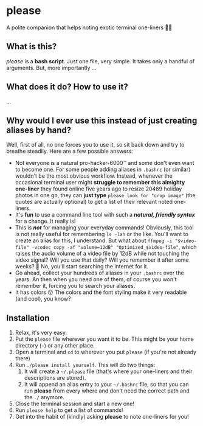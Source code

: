 # please
A polite companion that helps noting exotic terminal one-liners :woman_technologist:

## What is this?
_please_ is a **bash script**. Just one file, very simple. It takes only a handful of arguments. But, more importantly ...

## What does it do? How to use it?
...

## Why would I ever use this instead of just creating aliases by hand?
Well, first of all, no one forces you to use it, so sit back down and try to breathe steadily. Here are a few possible answers:

-   Not everyone is a natural pro-hacker-6000™ and some don't even want to become one. For some people adding aliases in `.bashrc` (or similar) wouldn't be the most obvious workflow. Instead, whenever the occasional terminal user might **struggle to remember this almighty one-liner** they found online five years ago to resize 20469 holiday photos in one go, they can **just type** `please look for "crop image"` (the quotes are actually optional) to get a list of their relevant noted one-liners.
-   It's **fun** to use a command line tool with such a _**natural, friendly syntax**_ for a change. It really is!
-   This is _**not**_ for managing your everyday commands! Obviously, this tool is not really useful for remembering `ls -lah` or the like. You'll want to create an alias for this, I understand. But what about `ffmpeg -i "$video-file" -vcodec copy -af "volume=12dB" "Optimized_$video-file"`, which raises the audio volume of a video file by 12dB while not touching the video signal? Will you use that daily? Will you remember it after some weeks? :thinking: No, you'll start searching the internet for it.
-   Go ahead, collect your hundreds of aliases in your `.bashrc` over the years. An then when you need one of them, of course you won't remember it, forcing you to search your aliases.
-   It has colors :open_mouth: The colors and the font styling make it very readable (and cool), you know?

## Installation
1)   Relax, it's very easy.
2)   Put the `please` file wherever you want it to be. This might be your home directory (`~`) or any other place.
3)   Open a terminal and `cd` to wherever you put `please` (if you're not already there)
4)   Run `./please install yourself`. This will do two things:
     1)   It will create a `~/.please` file (that's where your one-liners and their descriptions are stored).
     2)   It will append an alias entry to your `~/.bashrc` file, so that you can run **please** from every where and don't need the correct path and the `./` anymore.
5)   Close the terminal session and start a new one!
6)   Run `please help` to get a list of commands!
7)   Get into the habit of (kindly) asking **please** to note one-liners for you!